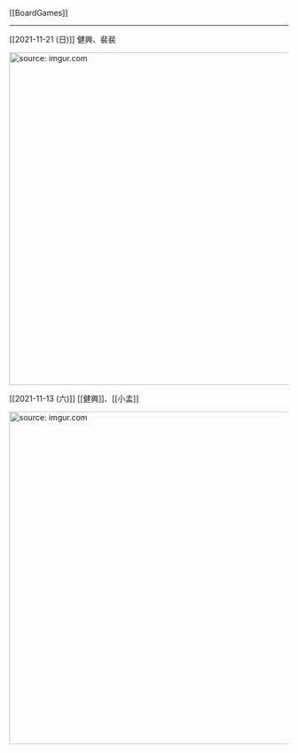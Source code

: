 [[BoardGames]]

---

[[2021-11-21 (日)]] 健興、裴裴

<a href="https://imgur.com/y5iHICC"><img src="https://i.imgur.com/y5iHICC.jpg" title="source: imgur.com" width="600px" /></a>

[[2021-11-13 (六)]] [[健興]]、[[小孟]]

<a href="https://imgur.com/CL54ed7"><img src="https://i.imgur.com/CL54ed7.jpg" title="source: imgur.com" width="600px"/></a>

